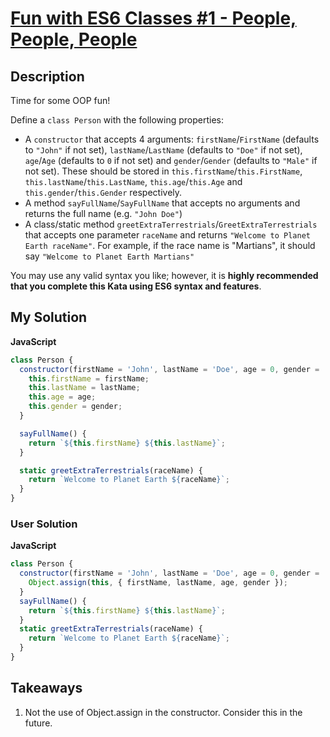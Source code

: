 # [Fun with ES6 Classes #1 - People, People, People](https://www.codewars.com/kata/56f7f8215d7c12c0e7000b19)

## Description

Time for some OOP fun!

Define a `class Person` with the following properties:

- A `constructor` that accepts 4 arguments: `firstName`/`FirstName` (defaults to `"John"` if not set), `lastName`/`LastName` (defaults to `"Doe"` if not set), `age`/`Age` (defaults to `0` if not set) and `gender`/`Gender` (defaults to `"Male"` if not set). These should be stored in `this.firstName`/`this.FirstName`, `this.lastName`/`this.LastName`, `this.age`/`this.Age` and `this.gender`/`this.Gender` respectively.
- A method `sayFullName`/`SayFullName` that accepts no arguments and returns the full name (e.g. `"John Doe"`)
- A class/static method `greetExtraTerrestrials`/`GreetExtraTerrestrials` that accepts one parameter `raceName` and returns `"Welcome to Planet Earth raceName"`. For example, if the race name is "Martians", it should say `"Welcome to Planet Earth Martians"`

You may use any valid syntax you like; however, it is **highly recommended that you complete this Kata using ES6 syntax and features**.

## My Solution

**JavaScript**

```js
class Person {
  constructor(firstName = 'John', lastName = 'Doe', age = 0, gender = 'Male') {
    this.firstName = firstName;
    this.lastName = lastName;
    this.age = age;
    this.gender = gender;
  }

  sayFullName() {
    return `${this.firstName} ${this.lastName}`;
  }

  static greetExtraTerrestrials(raceName) {
    return `Welcome to Planet Earth ${raceName}`;
  }
}
```

### User Solution

**JavaScript**

```js
class Person {
  constructor(firstName = 'John', lastName = 'Doe', age = 0, gender = 'Male') {
    Object.assign(this, { firstName, lastName, age, gender });
  }
  sayFullName() {
    return `${this.firstName} ${this.lastName}`;
  }
  static greetExtraTerrestrials(raceName) {
    return `Welcome to Planet Earth ${raceName}`;
  }
}
```

## Takeaways

1. Not the use of Object.assign in the constructor. Consider this in the future.
